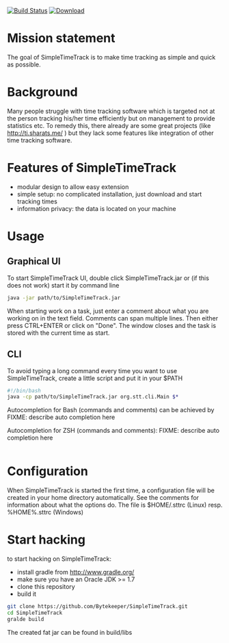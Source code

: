 [![Build Status](https://travis-ci.org/Bytekeeper/SimpleTimeTrack.svg)](https://travis-ci.org/Bytekeeper/SimpleTimeTrack) [ ![Download](https://api.bintray.com/packages/bytekeeper/generic/SimpleTimeTrack/images/download.png) ](https://bintray.com/bytekeeper/generic/SimpleTimeTrack/_latestVersion)

# Mission statement 

The goal of SimpleTimeTrack is to make time tracking as simple and quick as possible.

# Background

Many people struggle with time tracking software which is targeted not at the person tracking his/her time efficiently but on management to provide statistics etc.
To remedy this, there already are some great projects (like http://ti.sharats.me/ ) but they lack some features like integration of other time tracking software.

# Features of SimpleTimeTrack

- modular design to allow easy extension
- simple setup: no complicated installation, just download and start tracking times
- information privacy: the data is located on your machine

# Usage

## Graphical UI

To start SimpleTimeTrack UI, double click SimpleTimeTrack.jar or (if this does not work) start it by command line 
```bash
java -jar path/to/SimpleTimeTrack.jar
```

When starting work on a task, just enter a comment about what you are working on in the text field. Comments can span multiple lines. Then either press CTRL+ENTER or click on "Done". The window closes and the task is stored with the current time as start.

## CLI

To avoid typing a long command every time you want to use SimpleTimeTrack, create a little script and put it in your $PATH
```bash
#!/bin/bash
java -cp path/to/SimpleTimeTrack.jar org.stt.cli.Main $*
```

Autocompletion for Bash (commands and comments) can be achieved by 
FIXME: describe auto completion here

Autocompletion for ZSH (commands and comments):
FIXME: describe auto completion here
```zsh
```

# Configuration

When SimpleTimeTrack is started the first time, a configuration file will be created in your home directory automatically. See the comments for information about what the options do.
The file is $HOME/.sttrc (Linux) resp. %HOME%\.sttrc (Windows)

# Start hacking

to start hacking on SimpleTimeTrack:
- install gradle from http://www.gradle.org/
- make sure you have an Oracle JDK >= 1.7
- clone this repository 
- build it
```bash
git clone https://github.com/Bytekeeper/SimpleTimeTrack.git
cd SimpleTimeTrack
gralde build
```
The created fat jar can be found in build/libs
